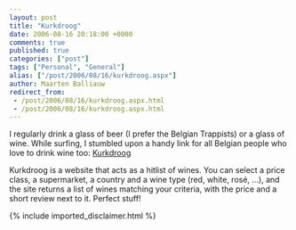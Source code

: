 ```yaml
---
layout: post
title: "Kurkdroog"
date: 2006-08-16 20:18:00 +0000
comments: true
published: true
categories: ["post"]
tags: ["Personal", "General"]
alias: ["/post/2006/08/16/kurkdroog.aspx"]
author: Maarten Balliauw
redirect_from:
 - /post/2006/08/16/kurkdroog.aspx.html
 - /post/2006/08/16/kurkdroog.aspx.html
---
```

<p>I regularly drink a glass of beer (I prefer the Belgian Trappists) or a glass of wine. While surfing, I stumbled upon a handy link for all Belgian people who love to drink wine too: <a href="http://www.kurkdroog.be/" mce_href="http://www.kurkdroog.be/">Kurkdroog</a> </p><p>Kurkdroog is a website that acts as a hitlist of wines. You can select a price class, a supermarket, a country and a wine type (red, white, rosé, ...), and the site returns a list of wines matching your criteria, with the price and a short review next to it. Perfect stuff!</p>
{% include imported_disclaimer.html %}
